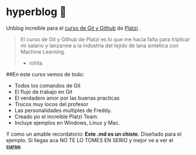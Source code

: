 # hyperblog  💚
Unblog increible para el [curso de Git y Github](https://platzi.com/cursos/git-github/ "curso de Git y Github") de [Platzi](https://platzi.com/home/ "Platzi") .
>El curso de Git y Github de Platzi es lo que me hacia falta para triplicar mi salario y lanzarme a la industria del tejido de lana sintetica con Machine Learning.
> -  niñita

##En este curso vemos de todo:
* Todos los comandos de Git
* El flujo de trabajo en Git
* El verdadero amor por las buenas practicas
* Trucos muy locos del profesor
* Las personalidades multiples de Freddy.
* Creado po el increible Platzi Team.
* Incluye ejemplos en Windows, Linux y Mac.

Y como un amable recordatorio: **Este .md es un chiste.** Diseñado para el ejemplo. Si llegas aca NO TE LO TOMES EN SERIO y mejor ve a ver el [**curso**](https://platzi.com/cursos/git-github/ " a ver el curso ").